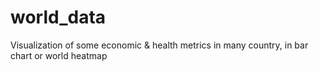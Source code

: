 # world_data
Visualization of some economic & health metrics in many country, in bar chart or world heatmap
